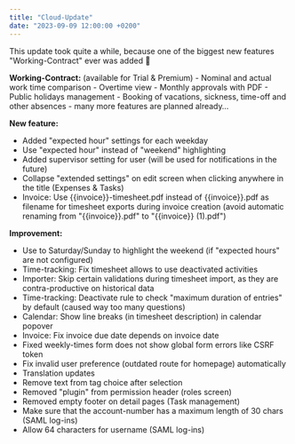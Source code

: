 ```yaml
---
title: "Cloud-Update"
date: "2023-09-09 12:00:00 +0200"
---
```


This update took quite a while, because one of the biggest new features "Working-Contract" ever was added 🎉

**Working-Contract:** (available for Trial & Premium)
    - Nominal and actual work time comparison
    - Overtime view
    - Monthly approvals with PDF
    - Public holidays management
    - Booking of vacations, sickness, time-off and other absences
    - many more features are planned already…

**New feature:**

* Added "expected hour" settings for each weekday
* Use "expected hour" instead of "weekend" highlighting
* Added supervisor setting for user (will be used for notifications in the future)
* Collapse "extended settings" on edit screen when clicking anywhere in the title (Expenses & Tasks)
* Invoice: Use {{invoice}}-timesheet.pdf instead of {{invoice}}.pdf as filename for timesheet exports during invoice creation (avoid automatic renaming from "{{invoice}}.pdf" to "{{invoice}} (1).pdf")

**Improvement:**

* Use to Saturday/Sunday to highlight the weekend (if "expected hours" are not configured)
* Time-tracking: Fix timesheet allows to use deactivated activities
* Importer: Skip certain validations during timesheet import, as they are contra-productive on historical data
* Time-tracking: Deactivate rule to check "maximum duration of entries" by default (caused way too many questions)
* Calendar: Show line breaks (in timesheet description) in calendar popover
* Invoice: Fix invoice due date depends on invoice date
* Fixed weekly-times form does not show global form errors like CSRF token
* Fix invalid user preference (outdated route for homepage) automatically
* Translation updates
* Remove text from tag choice after selection
* Removed "plugin" from permission header (roles screen)
* Removed empty footer on detail pages (Task management)
* Make sure that the account-number has a maximum length of 30 chars (SAML log-ins)
* Allow 64 characters for username (SAML log-ins)
